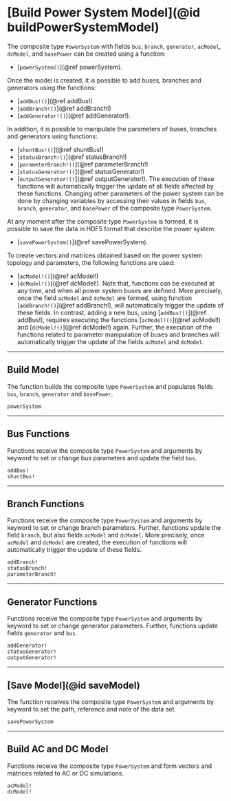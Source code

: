 # [Build Power System Model](@id buildPowerSystemModel)

The composite type `PowerSystem` with fields `bus`, `branch`, `generator`, `acModel`, `dcModel`, and `basePower` can be created using a function:
* [`powerSystem()`](@ref powerSystem).

Once the model is created, it is possible to add buses, branches and generators using the functions:
* [`addBus!()`](@ref addBus!)
* [`addBranch!()`](@ref addBranch!)
* [`addGenerator!()`](@ref addGenerator!).

In addition, it is possible to manipulate the parameters of buses, branches and generators using functions:
* [`shuntBus!()`](@ref shuntBus!)
* [`statusBranch!()`](@ref statusBranch!)
* [`parameterBranch!()`](@ref parameterBranch!)
* [`statusGenerator!()`](@ref statusGenerator!)
* [`outputGenerator!()`](@ref outputGenerator!).
The execution of these functions will automatically trigger the update of all fields affected by these functions. Changing other parameters of the power system can be done by changing variables by accessing their values in fields `bus`, `branch`, `generator`, and `basePower` of the composite type `PowerSystem`.

At any moment after the composite type `PowerSystem` is formed, it is possible to save the data in HDF5 format that describe the power system:
* [`savePowerSystem()`](@ref savePowerSystem).

To create vectors and matrices obtained based on the power system topology and parameters, the following functions are used:
* [`acModel!()`](@ref acModel!)
* [`dcModel!()`](@ref dcModel!).
Note that, functions can be executed at any time, and when all power system buses are defined. More precisely, once the field `acModel` and `dcModel` are formed, using function [`addBranch!()`](@ref addBranch!), will automatically trigger the update of these fields. In contrast, adding a new bus, using [`addBus!()`](@ref addBus!), requires executing the functions [`acModel!()`](@ref acModel!) and [`dcModel!()`](@ref dcModel!) again. Further, the execution of the functions related to parameter manipulation of buses and branches will automatically trigger the update of the fields `acModel` and `dcModel`.

---

## Build Model
The function builds the composite type `PowerSystem` and populates fields `bus`, `branch`, `generator` and `basePower`.
```@docs
powerSystem
```

---

## Bus Functions
Functions receive the composite type `PowerSystem` and arguments by keyword to set or change bus parameters and update the field `bus`.
```@docs
addBus!
shuntBus!
```

---

## Branch Functions
Functions receive the composite type `PowerSystem` and arguments by keyword to set or change branch parameters. Further, functions update the field `branch`, but also fields `acModel` and `dcModel`. More precisely, once `acModel` and `dcModel` are created, the execution of functions will automatically trigger the update of these fields.
```@docs
addBranch!
statusBranch!
parameterBranch!
```

---

## Generator Functions
Functions receive the composite type `PowerSystem` and arguments by keyword to set or change generator parameters. Further, functions update fields `generator` and `bus`.
```@docs
addGenerator!
statusGenerator!
outputGenerator!
```

---

## [Save Model](@id saveModel)
The function receives the composite type `PowerSystem` and arguments by keyword to set the path, reference and note of the data set.
```@docs
savePowerSystem
```

---

## Build AC and DC Model
Functions receive the composite type `PowerSystem` and form vectors and matrices related to AC or DC simulations.
```@docs
acModel!
dcModel!
```
